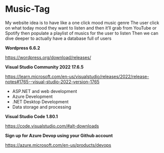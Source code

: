 # Music-Tag

My website idea is to have like a one click mood music genre
The user click on what today mood they want to listen and then it’ll grab from YouTube or Spotify then populate a playlist of musics for the user to listen
Then we can dive deeper to actually have a database full of users


**Wordpress 6.6.2**

https://wordpress.org/download/releases/


**Visual Studio Community 2022 17.6.5**

https://learn.microsoft.com/en-us/visualstudio/releases/2022/release-notes#1765--visual-studio-2022-version-1765

-   ASP.NET and web development
-   Azure Development
-   .NET Desktop Development
-   Data storage and processing

**Visual Studio Code 1.80.1**

https://code.visualstudio.com/#alt-downloads


**Sign up for Azure Devop using your Github account**

https://azure.microsoft.com/en-us/products/devops

